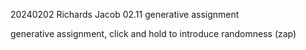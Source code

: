 20240202 Richards Jacob 02.11 generative assignment

generative assignment, click and hold to introduce randomness (zap)
